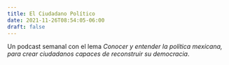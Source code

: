 ```yaml
---
title: El Ciudadano Político
date: 2021-11-26T08:54:05-06:00
draft: false
---
```


Un podcast semanal<!--more--> con el lema
*Conocer y entender la
política mexicana, para crear ciudadanos capaces de reconstruir su
democracia*.
